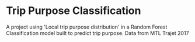 # Trip Purpose Classification
A project using 'Local trip purpose distribution' in a Random Forest Classification model built to predict trip purpose. Data from MTL Trajet 2017
